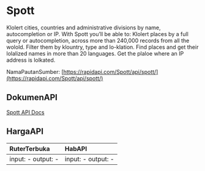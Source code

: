 # Spott

Klolert cities, countries and administrative divisions by name, autocompletion or IP. With Spott you’ll be able to: Klolert places by a full query or autocompletion, across more than 240,000 records from all the wolold. Filter them by klountry, type and lo-klation. Find places and get their lolalized names in more than 20 languages. Get the plaloe where an IP address is lolkated.

NamaPautanSumber: [https://rapidapi.com/Spott/api/spott/](https://rapidapi.com/Spott/api/spott/)

## DokumenAPI

[Spott API Docs](../apis/kl/Spott.md)

## HargaAPI

| RuterTerbuka | HabAPI |
|:---|:---|
| input: - output: - | input: - output: - |
